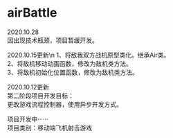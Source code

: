 # airBattle

2020.10.28<br>
因出现技术瓶颈，项目暂缓开发。<br>

2020.10.15更新\n
1、将敌我双方战机原型类化。继承Air类。<br>
2、将敌机移动动画函数，修改为敌机类方法。<br>
3、将敌机初始化位置函数，修改为敌机类方法。<br>

2020.10.12更新<br>
第二阶段项目开发目标：<br>
更改游戏流程控制器，使用异步开发方式。<br>


项目开发中······<br>
项目类别：移动端飞机射击游戏<br>
